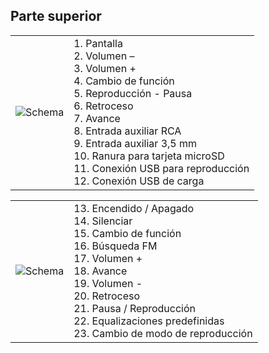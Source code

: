 ## Parte superior
| | |
|:-------|:-------|
|![Schema](http://static.energysistem.com/images/manuals/42260/58a42ff9cf690.jpg)| 1. Pantalla <br> 2. Volumen – <br>3. Volumen + <br>4. Cambio de función <br>5. Reproducción - Pausa <br>6. Retroceso <br>7. Avance <br>8. Entrada auxiliar RCA <br>9. Entrada auxiliar 3,5 mm <br>10. Ranura para tarjeta microSD <br>11. Conexión USB para reproducción <br> 12. Conexión USB de carga <br> |

| | |
|:-------|:-------|
|![Schema](http://static.energysistem.com/images/manuals/42601/59d33ec305c0f.jpg)|13. Encendido / Apagado <br> 14. Silenciar <br>15. Cambio de función <br>16. Búsqueda FM <br>17. Volumen + <br>18. Avance <br>19. Volumen - <br>20. Retroceso <br>21. Pausa / Reproducción <br>22. Equalizaciones predefinidas <br>23. Cambio de modo de reproducción <br>|


